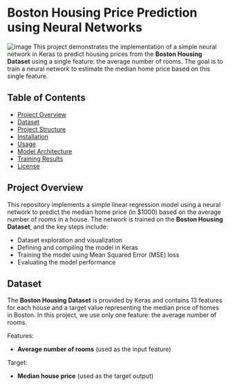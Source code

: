 # Boston Housing Price Prediction using Neural Networks
![image](https://miro.medium.com/max/888/1*guak1sQTh5sAf46NMzbQig.jpeg)
This project demonstrates the implementation of a simple neural network in Keras to predict housing prices from the **Boston Housing Dataset** using a single feature: the average number of rooms. The goal is to train a neural network to estimate the median home price based on this single feature.

## Table of Contents
- [Project Overview](#project-overview)
- [Dataset](#dataset)
- [Project Structure](#project-structure)
- [Installation](#installation)
- [Usage](#usage)
- [Model Architecture](#model-architecture)
- [Training Results](#training-results)
- [License](#license)

## Project Overview

This repository implements a simple linear regression model using a neural network to predict the median home price (in $1000) based on the average number of rooms in a house. The network is trained on the **Boston Housing Dataset**, and the key steps include:
- Dataset exploration and visualization
- Defining and compiling the model in Keras
- Training the model using Mean Squared Error (MSE) loss
- Evaluating the model performance

## Dataset

The **Boston Housing Dataset** is provided by Keras and contains 13 features for each house and a target value representing the median price of homes in Boston. In this project, we use only one feature: the average number of rooms.

Features:
- **Average number of rooms** (used as the input feature)
  
Target:
- **Median house price** (used as the target output)
